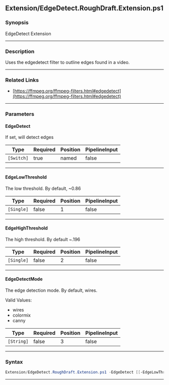 
Extension/EdgeDetect.RoughDraft.Extension.ps1
---------------------------------------------
### Synopsis
EdgeDetect Extension

---
### Description

Uses the edgedetect filter to outline edges found in a video.

---
### Related Links
* [https://ffmpeg.org/ffmpeg-filters.html#edgedetect](https://ffmpeg.org/ffmpeg-filters.html#edgedetect)



---
### Parameters
#### **EdgeDetect**

If set, will detect edges






|Type      |Required|Position|PipelineInput|
|----------|--------|--------|-------------|
|`[Switch]`|true    |named   |false        |



---
#### **EdgeLowThreshold**

The low threshold.  By default, ~0.86






|Type      |Required|Position|PipelineInput|
|----------|--------|--------|-------------|
|`[Single]`|false   |1       |false        |



---
#### **EdgeHighThreshold**

The high threshold.  By default ~.196






|Type      |Required|Position|PipelineInput|
|----------|--------|--------|-------------|
|`[Single]`|false   |2       |false        |



---
#### **EdgeDetectMode**

The edge detection mode.  By default, wires.



Valid Values:

* wires
* colormix
* canny






|Type      |Required|Position|PipelineInput|
|----------|--------|--------|-------------|
|`[String]`|false   |3       |false        |



---
### Syntax
```PowerShell
Extension/EdgeDetect.RoughDraft.Extension.ps1 -EdgeDetect [[-EdgeLowThreshold] <Single>] [[-EdgeHighThreshold] <Single>] [[-EdgeDetectMode] <String>] [<CommonParameters>]
```
---



